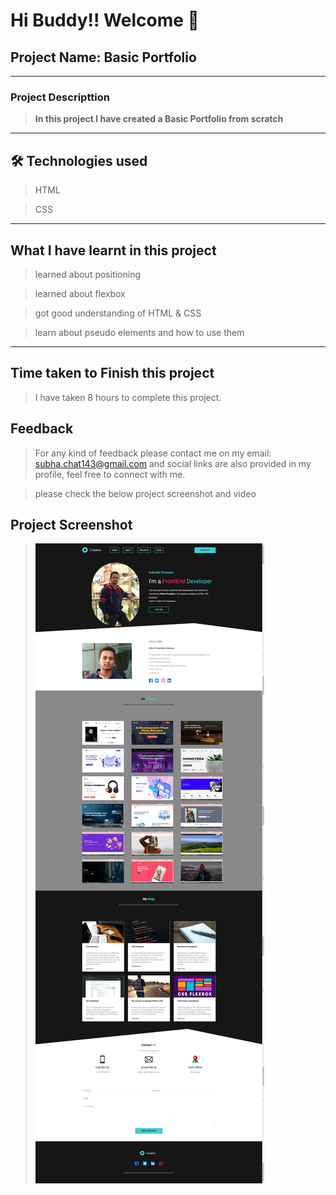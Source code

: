 # Hi Buddy!! Welcome 👋

## Project Name: Basic Portfolio

---

### Project Descripttion

> **In this project I have created a Basic Portfolio from scratch**

---

## 🛠 Technologies used

> HTML

> CSS

---

## What I have learnt in this project

> learned about positioning

> learned about flexbox

> got good understanding of HTML & CSS

> learn about pseudo elements and how to use them

---

## Time taken to Finish this project

> I have taken 8 hours to complete this project.

## Feedback

> For any kind of feedback please contact me on my email: subha.chat143@gmail.com and social links are also provided in my profile, feel free to connect with me.

> please check the below project screenshot and video

## Project Screenshot

> ![Basic Portfolio](screenshot.png)
